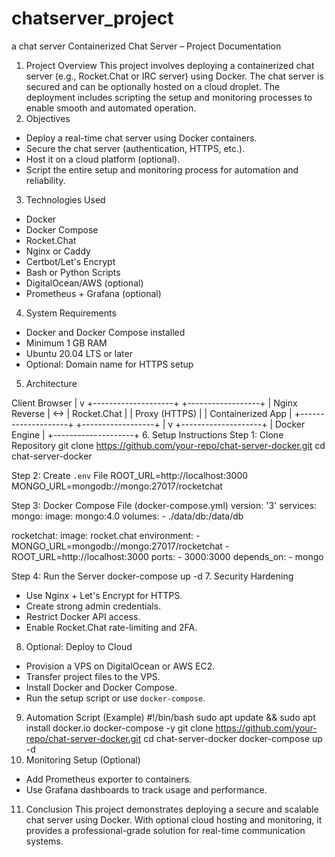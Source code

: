 # chatserver_project
a chat server
Containerized Chat Server – Project Documentation
1. Project Overview
This project involves deploying a containerized chat server (e.g., Rocket.Chat or IRC server) using Docker. The chat server is secured and can be optionally hosted on a cloud droplet. The deployment includes scripting the setup and monitoring processes to enable smooth and automated operation.
2. Objectives
- Deploy a real-time chat server using Docker containers.
- Secure the chat server (authentication, HTTPS, etc.).
- Host it on a cloud platform (optional).
- Script the entire setup and monitoring process for automation and reliability.
3. Technologies Used
- Docker
- Docker Compose
- Rocket.Chat
- Nginx or Caddy
- Certbot/Let's Encrypt
- Bash or Python Scripts
- DigitalOcean/AWS (optional)
- Prometheus + Grafana (optional)
4. System Requirements
- Docker and Docker Compose installed
- Minimum 1 GB RAM
- Ubuntu 20.04 LTS or later
- Optional: Domain name for HTTPS setup
5. Architecture

Client Browser
      |
      v
+--------------------+     +------------------+
|  Nginx Reverse     | <-> | Rocket.Chat       |
|  Proxy (HTTPS)     |     | Containerized App |
+--------------------+     +------------------+
         |
         v
+--------------------+
|    Docker Engine   |
+--------------------+
6. Setup Instructions
Step 1: Clone Repository
git clone https://github.com/your-repo/chat-server-docker.git
cd chat-server-docker

Step 2: Create `.env` File
ROOT_URL=http://localhost:3000
MONGO_URL=mongodb://mongo:27017/rocketchat

Step 3: Docker Compose File (docker-compose.yml)
version: '3'
services:
  mongo:
    image: mongo:4.0
    volumes:
      - ./data/db:/data/db

  rocketchat:
    image: rocket.chat
    environment:
      - MONGO_URL=mongodb://mongo:27017/rocketchat
      - ROOT_URL=http://localhost:3000
    ports:
      - 3000:3000
    depends_on:
      - mongo

Step 4: Run the Server
docker-compose up -d
7. Security Hardening
- Use Nginx + Let's Encrypt for HTTPS.
- Create strong admin credentials.
- Restrict Docker API access.
- Enable Rocket.Chat rate-limiting and 2FA.
8. Optional: Deploy to Cloud
- Provision a VPS on DigitalOcean or AWS EC2.
- Transfer project files to the VPS.
- Install Docker and Docker Compose.
- Run the setup script or use `docker-compose`.
9. Automation Script (Example)
#!/bin/bash
sudo apt update && sudo apt install docker.io docker-compose -y
git clone https://github.com/your-repo/chat-server-docker.git
cd chat-server-docker
docker-compose up -d
10. Monitoring Setup (Optional)
- Add Prometheus exporter to containers.
- Use Grafana dashboards to track usage and performance.
11. Conclusion
This project demonstrates deploying a secure and scalable chat server using Docker. With optional cloud hosting and monitoring, it provides a professional-grade solution for real-time communication systems.

